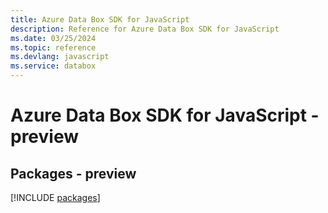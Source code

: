 ```yaml
---
title: Azure Data Box SDK for JavaScript
description: Reference for Azure Data Box SDK for JavaScript
ms.date: 03/25/2024
ms.topic: reference
ms.devlang: javascript
ms.service: databox
---
```

# Azure Data Box SDK for JavaScript - preview
## Packages - preview
[!INCLUDE [packages](data-box-index.md)]